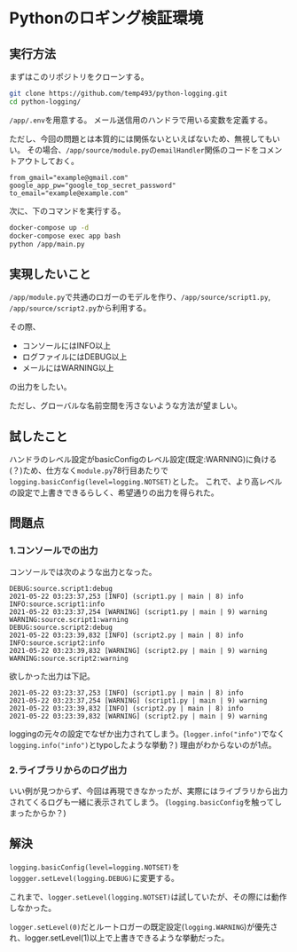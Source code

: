 # Pythonのロギング検証環境

## 実行方法

まずはこのリポジトリをクローンする。

```bash
git clone https://github.com/temp493/python-logging.git
cd python-logging/
```

`/app/.env`を用意する。
メール送信用のハンドラで用いる変数を定義する。

ただし、今回の問題とは本質的には関係ないといえばないため、無視してもいい。
その場合、`/app/source/module.py`の`emailHandler`関係のコードをコメントアウトしておく。

```ini:/app/.env
from_gmail="example@gmail.com"
google_app_pw="google_top_secret_password"
to_email="example@example.com"
```

次に、下のコマンドを実行する。

```bash
docker-compose up -d
docker-compose exec app bash
python /app/main.py
```

## 実現したいこと

`/app/module.py`で共通のロガーのモデルを作り、`/app/source/script1.py`, `/app/source/script2.py`から利用する。

その際、

* コンソールにはINFO以上
* ログファイルにはDEBUG以上
* メールにはWARNING以上

の出力をしたい。

ただし、グローバルな名前空間を汚さないような方法が望ましい。

## 試したこと

ハンドラのレベル設定がbasicConfigのレベル設定(既定:WARNING)に負ける(？)ため、仕方なく`module.py`78行目あたりで`logging.basicConfig(level=logging.NOTSET)`とした。
これで、より高レベルの設定で上書きできるらしく、希望通りの出力を得られた。

## 問題点

### 1.コンソールでの出力

コンソールでは次のような出力となった。

```log
DEBUG:source.script1:debug
2021-05-22 03:23:37,253 [INFO] (script1.py | main | 8) info
INFO:source.script1:info
2021-05-22 03:23:37,254 [WARNING] (script1.py | main | 9) warning
WARNING:source.script1:warning
DEBUG:source.script2:debug
2021-05-22 03:23:39,832 [INFO] (script2.py | main | 8) info
INFO:source.script2:info
2021-05-22 03:23:39,832 [WARNING] (script2.py | main | 9) warning
WARNING:source.script2:warning
```

欲しかった出力は下記。

```log
2021-05-22 03:23:37,253 [INFO] (script1.py | main | 8) info
2021-05-22 03:23:37,254 [WARNING] (script1.py | main | 9) warning
2021-05-22 03:23:39,832 [INFO] (script2.py | main | 8) info
2021-05-22 03:23:39,832 [WARNING] (script2.py | main | 9) warning
```

loggingの元々の設定でなぜか出力されてしまう。(`logger.info("info")`でなく`logging.info("info")`とtypoしたような挙動？)
理由がわからないのが1点。

### 2.ライブラリからのログ出力

いい例が見つからず、今回は再現できなかったが、実際にはライブラリから出力されてくるログも一緒に表示されてしまう。
(`logging.basicConfig`を触ってしまったからか？)

## 解決

`logging.basicConfig(level=logging.NOTSET)`を`loggger.setLevel(logging.DEBUG)`に変更する。

これまで、`logger.setLevel(logging.NOTSET)`は試していたが、その際には動作しなかった。

`logger.setLevel(0)`だとルートロガーの既定設定(`logging.WARNING`)が優先され、logger.setLevel(1)以上で上書きできるような挙動だった。
